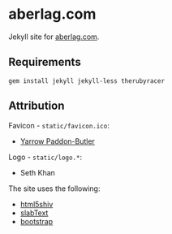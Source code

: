 aberlag.com
===========

Jekyll site for [aberlag.com](http://aberlag.com).

Requirements
------------

    gem install jekyll jekyll-less therubyracer

Attribution
-----------

Favicon - `static/favicon.ico`:

- [Yarrow Paddon-Butler](mailto:yarrowpb@gmail.com)

Logo - `static/logo.*`:

- Seth Khan

The site uses the following:

- [html5shiv](https://github.com/aFarkas/html5shiv)
- [slabText](https://github.com/freqdec/slabText)
- [bootstrap](http://twitter.github.com/bootstrap/)
